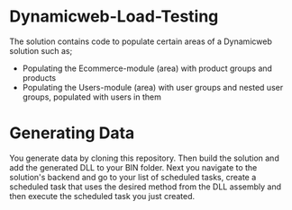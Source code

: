 # Dynamicweb-Load-Testing

The solution contains code to populate certain areas of a Dynamicweb solution such as;
- Populating the Ecommerce-module (area) with product groups and products
- Populating the Users-module (area) with user groups and nested user groups, populated with users in them

# Generating Data
You generate data by cloning this repository. Then build the solution and add the generated DLL to your BIN folder. Next you navigate to the solution's backend and go to your list of scheduled tasks, create a scheduled task that uses the desired method from the DLL assembly and then execute the scheduled task you just created.
